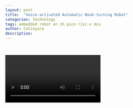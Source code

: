```yaml
---
layout: post
title:  "Voice-activated Automatic Book-turning Robot"
categories: Technology
tags: embedded robot en zh pico risc-v mcu
author: Calinyara
description: 
---
```


<br>

<video src="/assets/images/20230705-boot-turning-robot/voice-activated automatic book-turning robot.mp4" controls></video>

<br>

<!-- Global site tag (gtag.js) - Google Analytics -->

<script async src="https://www.googletagmanager.com/gtag/js?id=UA-66555622-4"></script>
<script>
  window.dataLayer = window.dataLayer || [];
  function gtag(){dataLayer.push(arguments);}
  gtag('js', new Date());
  gtag('config', 'UA-66555622-4');
</script>
<br>

<!-- Google tag (gtag.js) -->

<script async src="https://www.googletagmanager.com/gtag/js?id=G-27WH7FZ7KT"></script>
<script>
  window.dataLayer = window.dataLayer || [];
  function gtag(){dataLayer.push(arguments);}
  gtag('js', new Date());
  gtag('config', 'G-27WH7FZ7KT');
</script>
